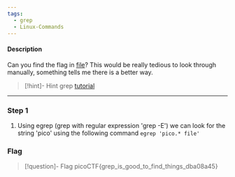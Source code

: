 ```yaml
---
tags:
  - grep
  - Linux-Commands
---
```

#### Description

Can you find the flag in [file](https://jupiter.challenges.picoctf.org/static/495d43ee4a2b9f345a4307d053b4d88d/file)? This would be really tedious to look through manually, something tells me there is a better way.

> [!hint]- Hint
> grep [tutorial](https://ryanstutorials.net/linuxtutorial/grep.php)


---

### Step 1
1. Using egrep (grep with regular expression 'grep -E') we can look for the string 'pico' using the following command `egrep 'pico.* file'`


### Flag
> [!question]- Flag
> picoCTF{grep_is_good_to_find_things_dba08a45}







